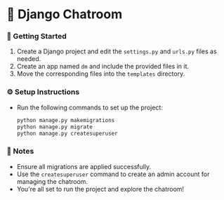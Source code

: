# 💬 Django Chatroom

### 🚀 Getting Started
1. Create a Django project and edit the `settings.py` and `urls.py` files as needed.
2. Create an app named `dm` and include the provided files in it.
3. Move the corresponding files into the `templates` directory.

### ⚙️ Setup Instructions
- Run the following commands to set up the project:
  ```bash
  python manage.py makemigrations
  python manage.py migrate
  python manage.py createsuperuser
  ```

### 📝 Notes
- Ensure all migrations are applied successfully.
- Use the `createsuperuser` command to create an admin account for managing the chatroom.
- You're all set to run the project and explore the chatroom!
